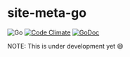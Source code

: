 # site-meta-go

![Go](https://github.com/hirakiuc/site-meta-go/workflows/Go/badge.svg)
[![Code Climate](https://codeclimate.com/github/hirakiuc/site-meta-go/badges/gpa.svg)](https://codeclimate.com/github/hirakiuc/site-meta-go)
[![GoDoc](https://godoc.org/github.com/hirakiuc/site-meta-go?status.svg)](http://godoc.org/github.com/hirakiuc/site-meta-go)

NOTE: This is under development yet :smile:
